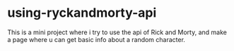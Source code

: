 # using-ryckandmorty-api
This is a mini project where i try to use the api of Rick and Morty, and make a page where u can get basic info about a random character.
